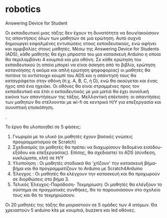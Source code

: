 # robotics
Answering Device for Student 

Οι εκπαιδευτικοί μιας τάξης δεν έχουν τη δυνατότητα να δουν/ακούσουν τις απαντήσεις όλων των μαθητών σε μια ερώτηση. Αυτό συχνά δημιουργεί εσφαλμένες εντυπώσεις στους εκπαιδευτικούς, ενώ αφήνει και αμφιβολίες στους μαθητές. Μέσω της Answering Device for Students (ADS), κάθε μαθητής θα έχει μπροστά του μια κατασκευή Arduino η οποία θα περιλαμβάνει 4 κουμπιά και μία οθόνη. Σε κάθε ερώτηση του εκπαιδευτικού (η οποία μπορεί να είναι άσκηση από το βιβλίο, ερώτηση κατανόησης ή ακόμα και απλή ερώτηση ψηφοφορίας) οι μαθητές θα πατάνε το αντίστοιχο κουμπί του ADS και η απάντησή τους θα καταγράφεται στην οθόνη (π.χ. A, B, C, ή D), ενώ θα ακούγεται και ένας ήχος από ένα ηχειάκι. Οι οθόνες θα είναι στραμμένες προς τον εκπαιδευτικό και έτσι ο εκπαιδευτικός με μια ματιά θα έχει συνολική εικόνα των απαντήσεων της τάξης. Μελλοντική επέκταση: οι απαντήσεις των μαθητών θα στέλνονται με wi-fi σε κεντρικό Η/Υ για επεξεργασία και συνοπτική επισκόπηση.

. 

Το έργο θα υλοποιηθεί σε 5 φάσεις:
1. Γνωριμία με το υλικό (οι μαθητές έχουν βασικές γνώσεις προγραμματισμού σε Scratch)
2. Σχεδιασμός (οι μαθητές θα πρέπει να διαχωρίσουν δεδομένα εισόδου- εξόδου και επεξεργασίας). Επίσης, θα σχεδιαστεί το ADS (σύνδεση, κυκλώματα, κλπ) σε Η/Υ
3. Υλοποίηση : Οι μαθητές σταδιακά θα 'χτίζουν' την κατασκευή βήμα- βήμα και θα προγραμματίζουν το Arduino με Scratch4Arduino
4. Έλεγχος : Οι μαθητές θα ελέγχουν την κατασκευή και θα προχωρούν σε διορθώσεις στο βήμα 3.
5. Τελικός Έλεγχος-Παράδοση- Τεκμηρίωση: Οι μαθητές θα ελέγξουν το σύστημα σε πραγματικές συνθήκες, θα το παρουσιάσουν στο σχολείο τους και θα το τεκμηριώσουν.

Οι 20 μαθητές της τάξης θα μοιραστούν σε 5 ομάδες των 4 ατόμων.  Θα χρειαστούν 5 arduino kits με κουμπιά, buzzers και led οθόνες.
